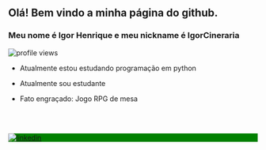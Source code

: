 ## Olá! Bem vindo a minha página do github.
### Meu nome é Igor Henrique e meu nickname é IgorCineraria 

<p align="left"> <img src="https://komarev.com/ghpvc/?username=IgorCineraria&color=red" alt="profile views"/> </p>

- Atualmente estou estudando programação em python

- Atualmente sou estudante 

- Fato engraçado: Jogo RPG de mesa


<br><br>
<p align="left" style="background:green">
<a href="https://www.linkedin.com/in/igor-henrique-fernandes-de-araújo-058b90246" target="_blank">
	<img align="center" src="https://img.shields.io/badge/-IgorCineraria-05122A?style=flat&logo=linkedin" alt="linkedin"/>
</a>
</p>

